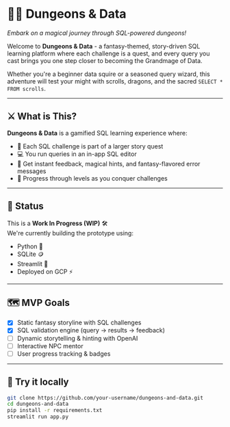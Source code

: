 # 🧙‍♂️ Dungeons & Data

*Embark on a magical journey through SQL-powered dungeons!*

Welcome to **Dungeons & Data** - a fantasy-themed, story-driven SQL learning platform where each challenge is a quest, and every query you cast brings you one step closer to becoming the Grandmage of Data.

Whether you're a beginner data squire or a seasoned query wizard, this adventure will test your might with scrolls, dragons, and the sacred `SELECT * FROM scrolls`.

---

## ⚔️ What is This?

**Dungeons & Data** is a gamified SQL learning experience where:
- 📜 Each SQL challenge is part of a larger story quest  
- 💻 You run queries in an in-app SQL editor  
- 🧝 Get instant feedback, magical hints, and fantasy-flavored error messages  
- 🌟 Progress through levels as you conquer challenges

---

## 🚧 Status

This is a **Work In Progress (WIP)** 🛠️  
We're currently building the prototype using:
- Python 🐍  
- SQLite 🪙  
- Streamlit 🧼  
- Deployed on GCP ⚡

---

## 🗺️ MVP Goals

- [x] Static fantasy storyline with SQL challenges  
- [x] SQL validation engine (query → results → feedback)  
- [ ] Dynamic storytelling & hinting with OpenAI  
- [ ] Interactive NPC mentor  
- [ ] User progress tracking & badges  

---

## 🧪 Try it locally

```bash
git clone https://github.com/your-username/dungeons-and-data.git
cd dungeons-and-data
pip install -r requirements.txt
streamlit run app.py
